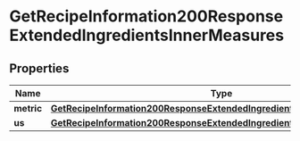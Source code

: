 

# GetRecipeInformation200ResponseExtendedIngredientsInnerMeasures

## Properties

Name | Type | Description | Notes
------------ | ------------- | ------------- | -------------
**metric** | [**GetRecipeInformation200ResponseExtendedIngredientsInnerMeasuresMetric**](GetRecipeInformation200ResponseExtendedIngredientsInnerMeasuresMetric.md) |  | 
**us** | [**GetRecipeInformation200ResponseExtendedIngredientsInnerMeasuresMetric**](GetRecipeInformation200ResponseExtendedIngredientsInnerMeasuresMetric.md) |  | 




